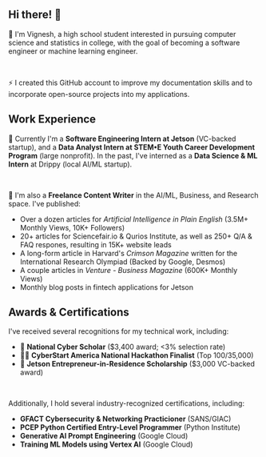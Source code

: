 ## Hi there! 👋

💬 I'm Vignesh, a high school student interested in pursuing computer science and statistics in college, with the goal of becoming a software engineer or machine learning engineer.

<br>

⚡ I created this GitHub account to improve my  documentation skills and to incorporate open-source projects into my applications.

## Work Experience

💼 Currently I'm a **Software Engineering Intern at Jetson** (VC-backed startup), and a **Data Analyst Intern at STEM•E Youth Career Development Program** (large nonprofit). In the past, I've interned as a **Data Science & ML Intern** at Drippy (local AI/ML startup).

<br>

📝 I'm also a **Freelance Content Writer** in the AI/ML, Business, and Research space. I've published:
 - Over a dozen articles for *Artificial Intelligence in Plain English* (3.5M+ Monthly Views, 10K+ Followers)
 - 20+ articles for Sciencefair.io & Qurios Institute, as well as 250+ Q/A & FAQ respones, resulting in 15K+ website leads
 - A long-form article in Harvard's *Crimson Magazine* written for the International Research Olympiad (Backed by Google, Desmos)
 - A couple articles in *Venture - Business Magazine* (600K+ Monthly Views)
 - Monthly blog posts in fintech applications for Jetson

## Awards & Certifications

I've received several recognitions for my technical work, including:
 - 🎯 **National Cyber Scholar** ($3,400 award; <3% selection rate)
 - 👨‍💻 **CyberStart America National Hackathon Finalist** (Top 100/35,000)
 - 💸 **Jetson Entrepreneur-in-Residence Scholarship** ($3,000 VC-backed award)

<br>

Additionally, I hold several industry-recognized certifications, including:
 - **GFACT Cybersecurity & Networking Practicioner** (SANS/GIAC)
 - **PCEP Python Certified Entry-Level Programmer** (Python Institute)
 - **Generative AI Prompt Engineering** (Google Cloud)
 - **Training ML Models using Vertex AI** (Google Cloud)

